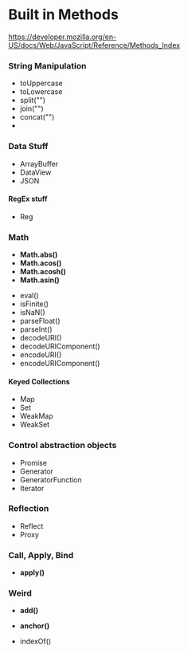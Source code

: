 # Built in Methods

https://developer.mozilla.org/en-US/docs/Web/JavaScript/Reference/Methods_Index

### String Manipulation
* toUppercase
* toLowercase
* split("")
* join("")
* concat("")
*

### Data Stuff

- ArrayBuffer
- DataView
- JSON

#### RegEx stuff

* Reg

### Math

* **Math.abs()**
* **Math.acos()**
* **Math.acosh()**
* **Math.asin()** 


- eval()
- isFinite()
- isNaN()
- parseFloat()
- parseInt()
- decodeURI()
- decodeURIComponent()
- encodeURI()
- encodeURIComponent()

#### Keyed Collections

- Map
- Set
- WeakMap
- WeakSet

### Control abstraction objects

- Promise
- Generator
- GeneratorFunction
- Iterator

### Reflection

- Reflect
- Proxy

### Call, Apply, Bind

* **apply()**

### Weird

* **add()**
* **anchor()**

* indexOf()



